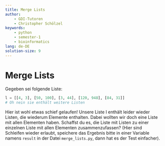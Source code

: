 ```yaml
---
title: Merge Lists
author:
    - GDI-Tutoren
    - Christopher Schölzel
keywords:
    - python
    - semester-1
    - bioinformatics
lang: de-DE
solution-size: 9
---
```


# Merge Lists

Gegeben sei folgende Liste:

```python
l = [[4, 3], [50, 100], [3, 44], [120, 948], [84, 31]]
# Oh nein sie enthält weitere Listen
```

Hier ist wohl etwas schief gelaufen! Unsere Liste l enthält leider wieder Listen, die wiederum Elemente enthalten.
Dabei wollten wir doch eine Liste mit allen Elementen haben.
Schaffst du es, die Liste mit Listen zu einer einzelnen Liste mit allen Elementen zusammenzufassen?
(Hier sind Schleifen wieder erlaubt, speichere das Ergebnis bitte in einer Variable namens `result` in der Datei `merge_lists.py`, dann hat es der Test einfacher).
